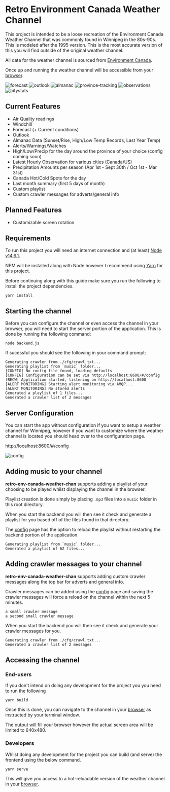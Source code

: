 # Retro Environment Canada Weather Channel

This project is intended to be a loose recreation of the Environment Canada Weather Channel that was commonly found in Winnipeg in the 80s-90s. This is modeled after the 1995 version. This is the most accurate version of this you will find outside of the original weather channel.

All data for the weather channel is sourced from [Environment Canada](https://weather.gc.ca/).

Once up and running the weather channel will be accessible from your [browser](http://localhost:8600/#/).

![forecast](images/forecast.png)
![outlook](images/outlook.png)
![almanac](images/almanac-temps.png)
![province-tracking](images/province-tracking.png)
![observations](images/observations.png)
![citystats](images/citystats.png)

## Current Features

- Air Quality readings
- Windchill
- Forecast (+ Current conditions)
- Outlook
- Almanac Data (Sunset/Rise, High/Low Temp Records, Last Year Temp)
- Alerts/Warnings/Watches
- High/Low/Precip for the day around the province of your choice (config coming soon)
- Latest Hourly Observation for various cities (Canada/US)
- Precipitation Amounts per season (Apr 1st - Sept 30th / Oct 1st - Mar 31st)
- Canada Hot/Cold Spots for the day
- Last month summary (first 5 days of month)
- Custom playlist
- Custom crawler messages for adverts/general info

## Planned Features

- Customizable screen rotation

## Requirements

To run this project you will need an internet connection and (at least) [Node v14.6.1](https://nodejs.org/en/download/).

NPM will be installed along with Node however I recommend using [Yarn](https://yarnpkg.com/) for this project.

Before continuing along with this guide make sure you run the following to install the project dependencies.

```
yarn install
```

## Starting the channel

Before you can configure the channel or even access the channel in your browser, you will need to start the server portion of the application. This is done by running the following command:

```
node backend.js
```

If sucessful you should see the following in your command prompt:

```
Generating crawler from ./cfg/crawl.txt...
Generating playlist from `music` folder...
[CONFIG] No config file found, loading defaults
[CONFIG] Configuration can be set via http://localhost:8600/#/config
[RECW] Application started, listening on http://localhost:8600
[ALERT MONITORING] Starting alert monitoring via AMQP...
[ALERT MONITORING] No stored alerts
Generated a playlist of 1 files...
Generated a crawler list of 2 messages
```

## Server Configuration

You can start the app without configuration if you want to setup a weather channel for Winnipeg, however if you want to customize where the weather channel is located you should head over to the configuration page.

http://localhost:8600/#/config

![config](images/config.png)

## Adding music to your channel

**retro-env-canada-weather-chan** supports adding a playlist of your choosing to be played whilst displaying the channel in the browser.

Playlist creation is done simply by placing `.mp3` files into a `music` folder in this root directory.

When you start the backend you will then see it check and generate a playlist for you based off of the files found in that directory.

The [config](http://localhost:8600/#/config) page has the option to reload the playlist without restarting the backend portion of the application.

```
Generating playlist from `music` folder...
Generated a playlist of 62 files...
```

## Adding crawler messages to your channel

**retro-env-canada-weather-chan** supports adding custom crawler messages along the top bar for adverts and general info.

Crawler messages can be added using the [config](http://localhost:8600/#/config) page and saving the crawler messages will force a reload on the channel within the next 5 minutes.

```
a small crawler message
a second small crawler message
```

When you start the backend you will then see it check and generate your crawler messages for you.

```
Generating crawler from ./cfg/crawl.txt...
Generated a crawler list of 2 messages
```

## Accessing the channel

### End-users

If you don't intend on doing any development for the project you you need to run the following

```
yarn build
```

Once this is done, you can navigate to the channel in your [browser](http://localhost:8600/) as instructed by your terminal window.

The output will fill your browser however the actual screen area will be limited to 640x480.

### Developers

Whilst doing any development for the project you can build (and serve) the frontend using the below command.

```
yarn serve
```

This will give you access to a hot-reloadable version of the weather channel in your [browser](http://localhost:8080/).
